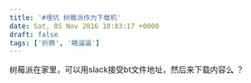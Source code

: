 ```yaml
---
title: '#埋坑 树莓派作为下载机'
date: Sat, 05 Nov 2016 10:03:17 +0000
draft: false
tags: ['折腾', '瞎逼逼']
---
```


树莓派在家里，可以用slack接受bt文件地址，然后来下载内容么 ？